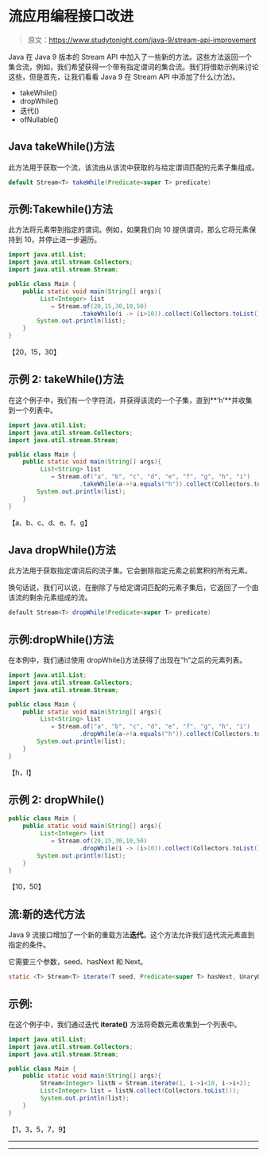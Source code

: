 # 流应用编程接口改进

> 原文：<https://www.studytonight.com/java-9/stream-api-improvement>

Java 在 Java 9 版本的 Stream API 中加入了一些新的方法。这些方法返回一个集合流，例如，我们希望获得一个带有指定谓词的集合流。我们将借助示例来讨论这些，但是首先，让我们看看 Java 9 在 Stream API 中添加了什么(方法)。

*   takeWhile()
*   dropWhile()
*   迭代()
*   ofNullable()

## Java takeWhile()方法

此方法用于获取一个流，该流由从该流中获取的与给定谓词匹配的元素子集组成。

```java
default Stream<T> takeWhile(Predicate<super T> predicate)
```

## 示例:Takewhile()方法

此方法将元素带到指定的谓词。例如，如果我们向 10 提供谓词，那么它将元素保持到 10，并停止进一步遍历。

```java
import java.util.List;
import java.util.stream.Collectors;
import java.util.stream.Stream;

public class Main { 
	public static void main(String[] args){  
		 List<Integer> list   
	        = Stream.of(20,15,30,10,50)  
	                .takeWhile(i -> (i>10)).collect(Collectors.toList());     
	    System.out.println(list);  
	}
}
```

【20，15，30】

## 示例 2: takeWhile()方法

在这个例子中，我们有一个字符流，并获得该流的一个子集，直到**‘h’**并收集到一个列表中。

```java
import java.util.List;
import java.util.stream.Collectors;
import java.util.stream.Stream;

public class Main { 
	public static void main(String[] args){  
		 List<String> list   
	        = Stream.of("a", "b", "c", "d", "e", "f", "g", "h", "i")  
	                .takeWhile(a->!a.equals("h")).collect(Collectors.toList());     
	    System.out.println(list);  
	}
}
```

【a、b、c、d、e、f、g】

## Java dropWhile()方法

此方法用于获取指定谓词后的流子集。它会删除指定元素之前累积的所有元素。

换句话说，我们可以说，在删除了与给定谓词匹配的元素子集后，它返回了一个由该流的剩余元素组成的流。

```java
default Stream<T> dropWhile(Predicate<super T> predicate)
```

## 示例:dropWhile()方法

在本例中，我们通过使用 dropWhile()方法获得了出现在“h”之后的元素列表。

```java
import java.util.List;
import java.util.stream.Collectors;
import java.util.stream.Stream;

public class Main { 
	public static void main(String[] args){  
		 List<String> list   
	        = Stream.of("a", "b", "c", "d", "e", "f", "g", "h", "i")  
	                .dropWhile(a->!a.equals("h")).collect(Collectors.toList());     
	    System.out.println(list);  
	}
}
```

【h，I】

## 示例 2: dropWhile()

```java
public class Main { 
	public static void main(String[] args){  
		 List<Integer> list   
	        = Stream.of(20,15,30,10,50)  
	                .dropWhile(i -> (i>10)).collect(Collectors.toList());     
	    System.out.println(list);  
	}
}
```

【10，50】

## 流:新的迭代方法

Java 9 流接口增加了一个新的重载方法**迭代**。这个方法允许我们迭代流元素直到指定的条件。

它需要三个参数，seed、hasNext 和 Next。

```java
static <T> Stream<T> iterate(T seed, Predicate<super T> hasNext, UnaryOperator<T> next)
```

## 示例:

在这个例子中，我们通过迭代 **iterate()** 方法将奇数元素收集到一个列表中。

```java
import java.util.List;
import java.util.stream.Collectors;
import java.util.stream.Stream;

public class Main { 
	public static void main(String[] args){    
	     Stream<Integer> listN = Stream.iterate(1, i->i<10, i->i+2);
	     List<Integer> list = listN.collect(Collectors.toList());
	     System.out.println(list);   
	}
}
```

【1，3，5，7，9】

* * *

* * *